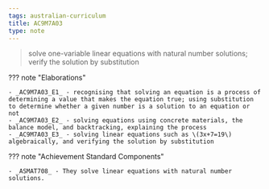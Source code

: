 ```yaml
---
tags: australian-curriculum
title: AC9M7A03
type: note
---
```

> solve one-variable linear equations with natural number solutions; verify the solution by substitution

??? note "Elaborations"

	- _AC9M7A03_E1_ - recognising that solving an equation is a process of determining a value that makes the equation true; using substitution to determine whether a given number is a solution to an equation or not
	- _AC9M7A03_E2_ - solving equations using concrete materials, the balance model, and backtracking, explaining the process
	- _AC9M7A03_E3_ - solving linear equations such as \(3x+7=19\) algebraically, and verifying the solution by substitution
??? note "Achievement Standard Components"

	- _ASMAT708_ - They solve linear equations with natural number solutions.